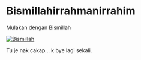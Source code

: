 # Bismillahirrahmanirrahim

Mulakan dengan Bismillah

[![Bismillah](https://img.youtube.com/vi/KC2EgOmrMJk/0.jpg)](https://www.youtube.com/watch?v=KC2EgOmrMJk)

Tu je nak cakap... k bye lagi sekali.